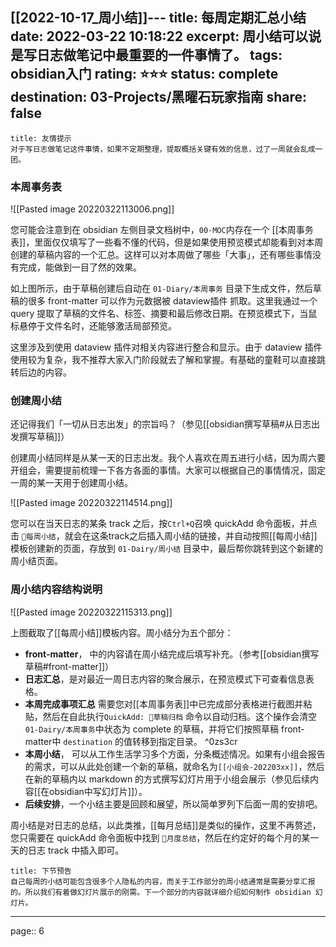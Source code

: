[[2022-10-17_周小结]]---
title: 每周定期汇总小结
date: 2022-03-22 10:18:22
excerpt: 周小结可以说是写日志做笔记中最重要的一件事情了。
tags: obsidian入门 
rating: ⭐⭐⭐
status: complete
destination: 03-Projects/黑曜石玩家指南
share: false
---

```ad-info
title: 友情提示
对于写日志做笔记这件事情，如果不定期整理，提取概括关键有效的信息，过了一周就会乱成一团。
```

### 本周事务表

![[Pasted image 20220322113006.png]]

您可能会注意到在 obsidian 左侧目录文档树中，`00-MOC`内存在一个 [[本周事务表]]，里面仅仅填写了一些看不懂的代码，但是如果使用预览模式却能看到对本周创建的草稿内容的一个汇总。这样可以对本周做了哪些「大事」，还有哪些事情没有完成，能做到一目了然的效果。

如上图所示，由于草稿创建后自动在 `01-Diary/本周事务` 目录下生成文件，然后草稿的很多 front-matter 可以作为元数据被 dataview插件 抓取。这里我通过一个 query 提取了草稿的文件名、标签、摘要和最后修改日期。在预览模式下，当鼠标悬停于文件名时，还能够激活局部预览。

这里涉及到使用 dataview 插件对相关内容进行整合和显示。由于 dataview 插件使用较为复杂，我不推荐大家入门阶段就去了解和掌握。有基础的童鞋可以直接跳转后边的内容。

### 创建周小结

还记得我们「一切从日志出发」的宗旨吗？（参见[[obsidian撰写草稿#从日志出发撰写草稿]]）

创建周小结同样是从某一天的日志出发。我个人喜欢在周五进行小结，因为周六要开组会，需要提前梳理一下各方各面的事情。大家可以根据自己的事情情况，固定一周的某一天用于创建周小结。

![[Pasted image 20220322114514.png]]

您可以在当天日志的某条 track 之后，按`Ctrl+Q`召唤 quickAdd 命令面板，并点击 `🐷每周小结`，就会在这条track之后插入周小结的链接，并自动按照[[每周小结]]模板创建新的页面，存放到 `01-Dairy/周小结` 目录中，最后帮你跳转到这个新建的周小结页面。

### 周小结内容结构说明

![[Pasted image 20220322115313.png]]

上图截取了[[每周小结]]模板内容。周小结分为五个部分：

- **front-matter**， 中的内容请在周小结完成后填写补充。（参考[[obsidian撰写草稿#front-matter]]）
- **日志汇总**，是对最近一周日志内容的聚合展示，在预览模式下可查看信息表格。
- **本周完成事项汇总** 需要您对[[本周事务表]]中已完成部分表格进行截图并粘贴，然后在自此执行`QuickAdd: 📒草稿归档` 命令以自动归档。这个操作会清空`01-Dairy/本周事务`中状态为 complete 的草稿，并将它们按照草稿 front-matter中 `destination` 的值转移到指定目录。 ^0zs3cr
- **本周小结**， 可以从工作生活学习多个方面，分条概述情况。如果有小组会报告的需求，可以从此处创建一个新的草稿，就命名为`[[小组会-202203xx]]`，然后在新的草稿内以 markdown 的方式撰写幻灯片用于小组会展示（参见后续内容[[在obsidian中写幻灯片]]）。
- **后续安排**，一个小结主要是回顾和展望，所以简单罗列下后面一周的安排吧。

周小结是对日志的总结，以此类推，[[每月总结]]是类似的操作，这里不再赘述，您只需要在 quickAdd 命令面板中找到 `🦁月度总结`，然后在约定好的每个月的某一天的日志 track 中插入即可。

```ad-info
title: 下节预告
自己每周的小结可能包含很多个人隐私的内容，而关于工作部分的周小结通常是需要分享汇报的。所以我们有着做幻灯片展示的刚需。下一个部分的内容就详细介绍如何制作 obsidian 幻灯片。
```

---

page:: 6